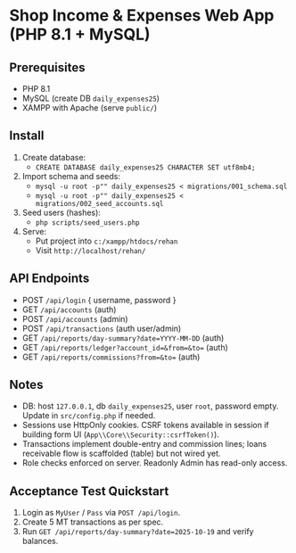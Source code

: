 # Shop Income & Expenses Web App (PHP 8.1 + MySQL)

## Prerequisites
- PHP 8.1
- MySQL (create DB `daily_expenses25`)
- XAMPP with Apache (serve `public/`)

## Install
1. Create database:
   - `CREATE DATABASE daily_expenses25 CHARACTER SET utf8mb4;`
2. Import schema and seeds:
   - `mysql -u root -p"" daily_expenses25 < migrations/001_schema.sql`
   - `mysql -u root -p"" daily_expenses25 < migrations/002_seed_accounts.sql`
3. Seed users (hashes):
   - `php scripts/seed_users.php`
4. Serve:
   - Put project into `c:/xampp/htdocs/rehan`
   - Visit `http://localhost/rehan/`

## API Endpoints
- POST `/api/login` { username, password }
- GET `/api/accounts` (auth)
- POST `/api/accounts` (admin)
- POST `/api/transactions` (auth user/admin)
- GET `/api/reports/day-summary?date=YYYY-MM-DD` (auth)
- GET `/api/reports/ledger?account_id=&from=&to=` (auth)
- GET `/api/reports/commissions?from=&to=` (auth)

## Notes
- DB: host `127.0.0.1`, db `daily_expenses25`, user `root`, password empty. Update in `src/config.php` if needed.
- Sessions use HttpOnly cookies. CSRF tokens available in session if building form UI (`App\\Core\\Security::csrfToken()`).
- Transactions implement double-entry and commission lines; loans receivable flow is scaffolded (table) but not wired yet.
- Role checks enforced on server. Readonly Admin has read-only access.

## Acceptance Test Quickstart
1. Login as `MyUser` / `Pass` via `POST /api/login`.
2. Create 5 MT transactions as per spec.
3. Run `GET /api/reports/day-summary?date=2025-10-19` and verify balances.
